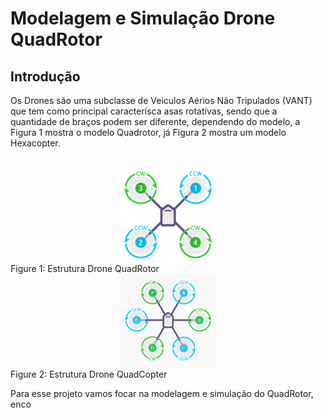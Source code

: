 # Modelagem e Simulação Drone QuadRotor

## Introdução

Os Drones são uma subclasse de Veículos Aérios Não Tripulados (VANT) que tem como principal caracterísca asas rotatívas, sendo que a quantidade de braços podem ser diferente, dependendo do modelo, a Figura 1 mostra o modelo Quadrotor, já Figura 2 mostra um modelo Hexacopter.

<br/>


<div align="center">
    <img src="utils/quadrotor.png" width=30% align="center"/>
</div>
<span> Figure 1: Estrutura Drone QuadRotor </span>

<br/>

<div align="center">
    <img src="utils/hexacopter.png" width=30% align="center"/>
</div>
<span> Figure 2: Estrutura Drone QuadCopter </span>

<br/>

Para esse projeto vamos focar na modelagem e simulação do QuadRotor, enco